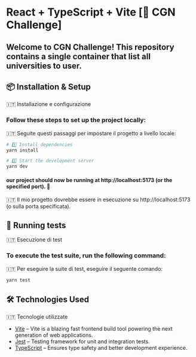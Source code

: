 # React + TypeScript + Vite [🚀 CGN Challenge]

## Welcome to **CGN Challenge**! This repository contains a single container that list all universities to user.  

## 📦 Installation & Setup
🇮🇹 Installazione e configurazione

### Follow these steps to set up the project locally:
🇮🇹 Seguite questi passaggi per impostare il progetto a livello locale:

```sh
# 1️⃣ Install dependencies
yarn install

# 2️⃣ Start the development server
yarn dev
```

#### our project should now be running at http://localhost:5173 (or the specified port). 🚀
🇮🇹 Il mio progetto dovrebbe essere in esecuzione su http://localhost:5173 (o sulla porta specificata).

## 🧪 Running tests
🇮🇹 Esecuzione di test

### To execute the test suite, run the following command:
🇮🇹 Per eseguire la suite di test, eseguire il seguente comando:

```bash
yarn test
```

## 🛠️ Technologies Used
🇮🇹 Tecnologie utilizzate
- [Vite](https://vite.dev/) – Vite is a blazing fast frontend build tool powering the next generation of web applications.
- [Jest](https://jestjs.io/) – Testing framework for unit and integration tests.
- [TypeScript](https://www.typescriptlang.org/) – Ensures type safety and better development experience.
